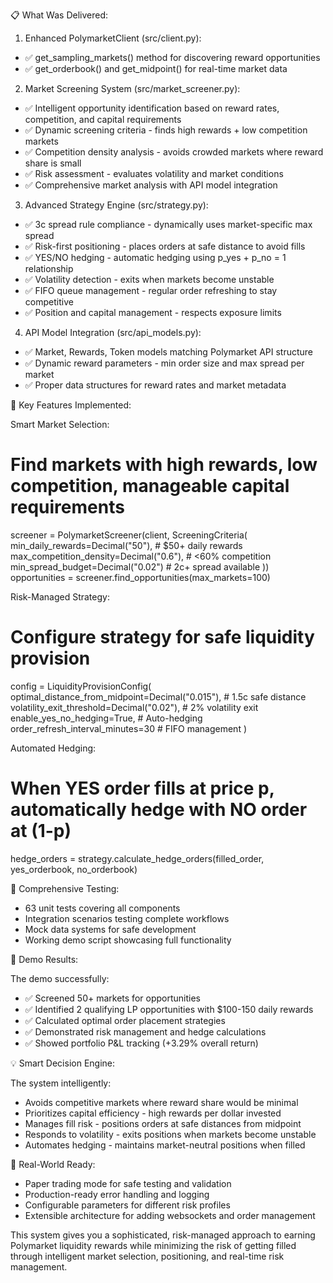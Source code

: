   📋 What Was Delivered:

  1. Enhanced PolymarketClient (src/client.py):
  - ✅ get_sampling_markets() method for discovering reward opportunities
  - ✅ get_orderbook() and get_midpoint() for real-time market data

  2. Market Screening System (src/market_screener.py):
  - ✅ Intelligent opportunity identification based on reward rates, competition, and capital requirements
  - ✅ Dynamic screening criteria - finds high rewards + low competition markets
  - ✅ Competition density analysis - avoids crowded markets where reward share is small
  - ✅ Risk assessment - evaluates volatility and market conditions
  - ✅ Comprehensive market analysis with API model integration

  3. Advanced Strategy Engine (src/strategy.py):
  - ✅ 3c spread rule compliance - dynamically uses market-specific max spread
  - ✅ Risk-first positioning - places orders at safe distance to avoid fills
  - ✅ YES/NO hedging - automatic hedging using p_yes + p_no = 1 relationship
  - ✅ Volatility detection - exits when markets become unstable
  - ✅ FIFO queue management - regular order refreshing to stay competitive
  - ✅ Position and capital management - respects exposure limits

  4. API Model Integration (src/api_models.py):
  - ✅ Market, Rewards, Token models matching Polymarket API structure
  - ✅ Dynamic reward parameters - min order size and max spread per market
  - ✅ Proper data structures for reward rates and market metadata

  🔧 Key Features Implemented:

  Smart Market Selection:
  # Find markets with high rewards, low competition, manageable capital requirements
  screener = PolymarketScreener(client, ScreeningCriteria(
      min_daily_rewards=Decimal("50"),      # $50+ daily rewards
      max_competition_density=Decimal("0.6"), # <60% competition 
      min_spread_budget=Decimal("0.02")     # 2c+ spread available
  ))
  opportunities = screener.find_opportunities(max_markets=100)

  Risk-Managed Strategy:
  # Configure strategy for safe liquidity provision
  config = LiquidityProvisionConfig(
      optimal_distance_from_midpoint=Decimal("0.015"), # 1.5c safe distance
      volatility_exit_threshold=Decimal("0.02"),        # 2% volatility exit
      enable_yes_no_hedging=True,                       # Auto-hedging
      order_refresh_interval_minutes=30                 # FIFO management
  )

  Automated Hedging:
  # When YES order fills at price p, automatically hedge with NO order at (1-p)
  hedge_orders = strategy.calculate_hedge_orders(filled_order, yes_orderbook, no_orderbook)

  🧪 Comprehensive Testing:

  - 63 unit tests covering all components
  - Integration scenarios testing complete workflows
  - Mock data systems for safe development
  - Working demo script showcasing full functionality

  🚀 Demo Results:

  The demo successfully:
  - ✅ Screened 50+ markets for opportunities
  - ✅ Identified 2 qualifying LP opportunities with $100-150 daily rewards
  - ✅ Calculated optimal order placement strategies
  - ✅ Demonstrated risk management and hedge calculations
  - ✅ Showed portfolio P&L tracking (+3.29% overall return)

  💡 Smart Decision Engine:

  The system intelligently:
  - Avoids competitive markets where reward share would be minimal
  - Prioritizes capital efficiency - high rewards per dollar invested
  - Manages fill risk - positions orders at safe distances from midpoint
  - Responds to volatility - exits positions when markets become unstable
  - Automates hedging - maintains market-neutral positions when filled

  🔄 Real-World Ready:

  - Paper trading mode for safe testing and validation
  - Production-ready error handling and logging
  - Configurable parameters for different risk profiles
  - Extensible architecture for adding websockets and order management

  This system gives you a sophisticated, risk-managed approach to earning Polymarket liquidity rewards while minimizing the risk of getting filled through
  intelligent market selection, positioning, and real-time risk management.

